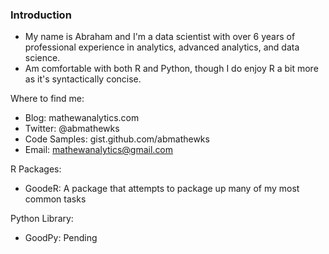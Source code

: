 ### Introduction 

- My name is Abraham and I'm a data scientist with over 6 years of professional experience in analytics, advanced analytics, and data science.
- Am comfortable with both R and Python, though I do enjoy R a bit more as it's syntactically concise.

Where to find me:
- Blog: mathewanalytics.com
- Twitter: @abmathewks 
- Code Samples: gist.github.com/abmathewks 
- Email: mathewanalytics@gmail.com

R Packages: 
- GoodeR: A package that attempts to package up many of my most common tasks

Python Library: 
- GoodPy: Pending 

